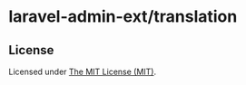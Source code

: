laravel-admin-ext/translation
=============================

License
------------
Licensed under [The MIT License (MIT)](LICENSE).
